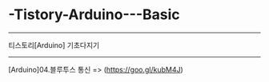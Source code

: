 # -Tistory-Arduino---Basic

-----------------------------------


티스토리[Arduino] 기초다지기

-----------------------------------

[Arduino]04.블루투스 통신 => (https://goo.gl/kubM4J)
